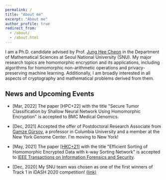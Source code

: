 ```yaml
---
permalink: /
title: "About me"
excerpt: "About me"
author_profile: true
redirect_from: 
  - /about/
  - /about.html
---
```


I am a Ph.D. candidate advised by Prof. [Jung Hee Cheon](http://www.math.snu.ac.kr/~jhcheon/xe2/) in the Department of Mathematical Sciences at Seoul National University (SNU).
My major research topics are homomorphic encryption and its applications, including algorithms for homomorphic non-arithmetic operations and privacy-preserving machine learning.
Additionally, I am broadly interested in all aspects of cryptography and mathematical problems derived from them. 


## News and Upcoming Events

- [Mar, 2022] The paper [HPC+22] with the title "Secure Tumor Classification by Shallow Neural Network Using Homomorphic Encryption" is accepted to BMC Medical Genomics.

- [Dec, 2021] Accepted the offer of Postdoctoral Research Associate from [Gamze Gürsoy](https://g2lab.org/), a professor in Columbia University and a member at the New York Genome Center. I'm moving to New York!

- [May, 2021] The paper [[HKC+21]](https://eprint.iacr.org/2021/551.pdf) with the title "Efficient Sorting of Homomorphic Encrypted Data with k-way Sorting Network" is accepted to [IEEE Transactions on Information Forensics and Security](https://ieeexplore.ieee.org/xpl/RecentIssue.jsp?punumber=10206).

- [Dec, 2020] My SNU team was chosen as one of the first winners of Track 1 in iDASH 2020 competition! [(link)](http://www.humangenomeprivacy.org/2020/)

